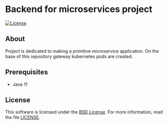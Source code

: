 # Backend for microservices project

[![License](https://img.shields.io/badge/License-BSD%203--Clause-blue.svg)](https://opensource.org/licenses/BSD-3-Clause)

## About

Project is dedicated to making a primitive microservice application.
On the base of this repository gateway kubernetes pods are created.

## Prerequisites

- Java 11

## License

This software is licensed under the [BSD License][BSD]. For more information, read the file [LICENSE](LICENSE).

[BSD]: https://opensource.org/licenses/BSD-3-Clause

